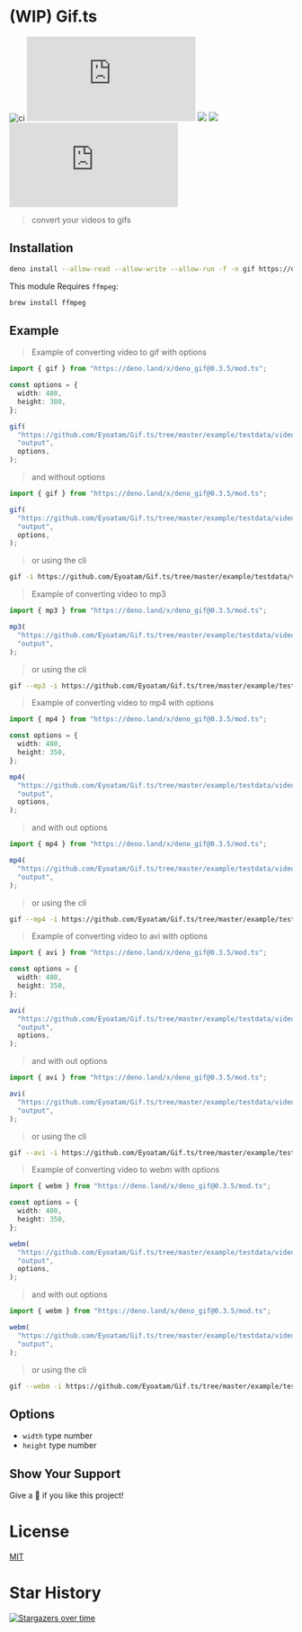 # (WIP) Gif.ts

![ci](https://github.com/Eyoatam/Gif.ts/workflows/ci/badge.svg)
![](https://img.shields.io/github/v/release/Eyoatam/gif.ts?logo=github)
![](https://img.shields.io/badge/license-MIT-blue.svg)
![](https://img.shields.io/badge/deno-^1.4.0-informational?logo=deno")
![GitHub commit activity](https://img.shields.io/github/commit-activity/w/eyoatam/gif.ts)

> convert your videos to gifs

## Installation

```bash
deno install --allow-read --allow-write --allow-run -f -n gif https://deno.land/x/deno_gif@0.3.5/cli.ts
```

This module Requires `ffmpeg`:

```bash
brew install ffmpeg
```

## Example

> Example of converting video to gif with options

```ts
import { gif } from "https://deno.land/x/deno_gif@0.3.5/mod.ts";

const options = {
  width: 480,
  height: 380,
};

gif(
  "https://github.com/Eyoatam/Gif.ts/tree/master/example/testdata/video.mp4",
  "output",
  options,
);
```

> and without options

```ts
import { gif } from "https://deno.land/x/deno_gif@0.3.5/mod.ts";

gif(
  "https://github.com/Eyoatam/Gif.ts/tree/master/example/testdata/video.mp4",
  "output",
  options,
);
```

> or using the cli

```bash
gif -i https://github.com/Eyoatam/Gif.ts/tree/master/example/testdata/video.mp4 -o output
```

> Example of converting video to mp3

```ts
import { mp3 } from "https://deno.land/x/deno_gif@0.3.5/mod.ts";

mp3(
  "https://github.com/Eyoatam/Gif.ts/tree/master/example/testdata/video.mp4",
  "output",
);
```

> or using the cli

```bash
gif --mp3 -i https://github.com/Eyoatam/Gif.ts/tree/master/example/testdata/video.mp4 -o output
```

> Example of converting video to mp4 with options

```ts
import { mp4 } from "https://deno.land/x/deno_gif@0.3.5/mod.ts";

const options = {
  width: 480,
  height: 350,
};

mp4(
  "https://github.com/Eyoatam/Gif.ts/tree/master/example/testdata/video.mp4",
  "output",
  options,
);
```

> and with out options

```ts
import { mp4 } from "https://deno.land/x/deno_gif@0.3.5/mod.ts";

mp4(
  "https://github.com/Eyoatam/Gif.ts/tree/master/example/testdata/video.mp4",
  "output",
);
```

> or using the cli

```bash
gif --mp4 -i https://github.com/Eyoatam/Gif.ts/tree/master/example/testdata/video.mp4 -o output
```

> Example of converting video to avi with options

```ts
import { avi } from "https://deno.land/x/deno_gif@0.3.5/mod.ts";

const options = {
  width: 480,
  height: 350,
};

avi(
  "https://github.com/Eyoatam/Gif.ts/tree/master/example/testdata/video.mp4",
  "output",
  options,
);
```

> and with out options

```ts
import { avi } from "https://deno.land/x/deno_gif@0.3.5/mod.ts";

avi(
  "https://github.com/Eyoatam/Gif.ts/tree/master/example/testdata/video.mp4",
  "output",
);
```

> or using the cli

```bash
gif --avi -i https://github.com/Eyoatam/Gif.ts/tree/master/example/testdata/video.mp4 -o output
```

> Example of converting video to webm with options

```ts
import { webm } from "https://deno.land/x/deno_gif@0.3.5/mod.ts";

const options = {
  width: 480,
  height: 350,
};

webm(
  "https://github.com/Eyoatam/Gif.ts/tree/master/example/testdata/video.mp4",
  "output",
  options,
);
```

> and with out options

```ts
import { webm } from "https://deno.land/x/deno_gif@0.3.5/mod.ts";

webm(
  "https://github.com/Eyoatam/Gif.ts/tree/master/example/testdata/video.mp4",
  "output",
);
```

> or using the cli

```bash
gif --webm -i https://github.com/Eyoatam/Gif.ts/tree/master/example/testdata/video.mp4 -o output
```

## Options

- `width` type number
- `height` type number

## Show Your Support

Give a 🌟 if you like this project!

# License

[MIT](https://github.com/Eyoatam/gif.ts/blob/master/LICENSE)

# Star History

[![Stargazers over time](https://starchart.cc/Eyoatam/Gif.ts.svg)](https://starchart.cc/Eyoatam/Gif.ts)
